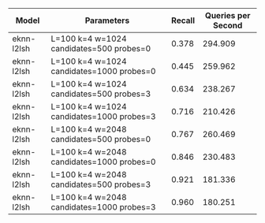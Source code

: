 |Model|Parameters|Recall|Queries per Second|
|---|---|---|---|
|eknn-l2lsh|L=100 k=4 w=1024 candidates=500 probes=0|0.378|294.909|
|eknn-l2lsh|L=100 k=4 w=1024 candidates=1000 probes=0|0.445|259.962|
|eknn-l2lsh|L=100 k=4 w=1024 candidates=500 probes=3|0.634|238.267|
|eknn-l2lsh|L=100 k=4 w=1024 candidates=1000 probes=3|0.716|210.426|
|eknn-l2lsh|L=100 k=4 w=2048 candidates=500 probes=0|0.767|260.469|
|eknn-l2lsh|L=100 k=4 w=2048 candidates=1000 probes=0|0.846|230.483|
|eknn-l2lsh|L=100 k=4 w=2048 candidates=500 probes=3|0.921|181.336|
|eknn-l2lsh|L=100 k=4 w=2048 candidates=1000 probes=3|0.960|180.251|
